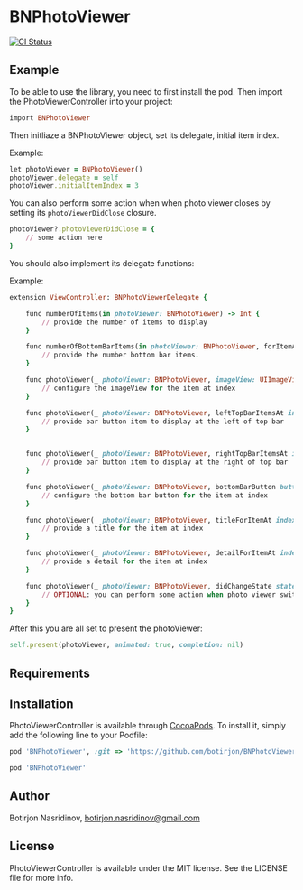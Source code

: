 # BNPhotoViewer

[![CI Status](http://img.shields.io/travis/botirjon.nasridinov@gmail.com/BNPhotoViewer.svg?style=flat)](https://travis-ci.org/botirjon.nasridinov@gmail.com/BNPhotoViewer)
## Example

To be able to use the library, you need to first install the pod. Then import the PhotoViewerController into your project:
```ruby
import BNPhotoViewer
```
Then initliaze a BNPhotoViewer object, set its delegate, initial item index.

Example:

```ruby
let photoViewer = BNPhotoViewer()
photoViewer.delegate = self
photoViewer.initialItemIndex = 3
```
You can also perform some action when when photo viewer closes by setting its `photoViewerDidClose` closure.

```ruby
photoViewer?.photoViewerDidClose = {
    // some action here
}
```

You should also implement its delegate functions:

Example:

```ruby
extension ViewController: BNPhotoViewerDelegate {

    func numberOfItems(in photoViewer: BNPhotoViewer) -> Int {
        // provide the number of items to display
    }

    func numberOfBottomBarItems(in photoViewer: BNPhotoViewer, forItemAt index: Int) -> Int {
        // provide the number bottom bar items. 
    }

    func photoViewer(_ photoViewer: BNPhotoViewer, imageView: UIImageView, at index: Int) {
        // configure the imageView for the item at index
    }

    func photoViewer(_ photoViewer: BNPhotoViewer, leftTopBarItemsAt index: Int) -> [UIBarButtonItem] {
        // provide bar button item to display at the left of top bar
    }


    func photoViewer(_ photoViewer: BNPhotoViewer, rightTopBarItemsAt index: Int) -> [UIBarButtonItem] {
        // provide bar button item to display at the right of top bar
    }

    func photoViewer(_ photoViewer: BNPhotoViewer, bottomBarButton button: UIButton, at position: Int, forItemAt index: Int) {
        // configure the bottom bar button for the item at index
    }

    func photoViewer(_ photoViewer: BNPhotoViewer, titleForItemAt index: Int) -> String {
        // provide a title for the item at index 
    }

    func photoViewer(_ photoViewer: BNPhotoViewer, detailForItemAt index: Int) -> String {
        // provide a detail for the item at index
    }

    func photoViewer(_ photoViewer: BNPhotoViewer, didChangeState state: BNPhotoViewerState) {
        // OPTIONAL: you can perform some action when photo viewer switches between detailed and regular states 
    }
}
```
After this you are all set to present the photoViewer:

```ruby
self.present(photoViewer, animated: true, completion: nil)
```


## Requirements

## Installation

PhotoViewerController is available through [CocoaPods](http://cocoapods.org). To install
it, simply add the following line to your Podfile:

```ruby
pod 'BNPhotoViewer', :git => 'https://github.com/botirjon/BNPhotoViewer.git'

pod 'BNPhotoViewer'
```

## Author

Botirjon Nasridinov,  botirjon.nasridinov@gmail.com

## License

PhotoViewerController is available under the MIT license. See the LICENSE file for more info.
